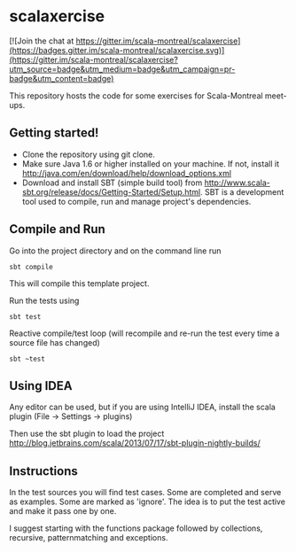 scalaxercise
============

[![Join the chat at https://gitter.im/scala-montreal/scalaxercise](https://badges.gitter.im/scala-montreal/scalaxercise.svg)](https://gitter.im/scala-montreal/scalaxercise?utm_source=badge&utm_medium=badge&utm_campaign=pr-badge&utm_content=badge)

This repository hosts the code for some exercises for Scala-Montreal meet-ups.

Getting started!
----------------

* Clone the repository using git clone.
* Make sure Java 1.6 or higher installed on your machine. If not, install it http://java.com/en/download/help/download_options.xml
* Download and install SBT (simple build tool) from http://www.scala-sbt.org/release/docs/Getting-Started/Setup.html. SBT is a development tool used to compile, run and manage project's dependencies.

Compile and Run
---------------

Go into the project directory and on the command line run

    sbt compile

This will compile this template project.

Run the tests using

    sbt test

Reactive compile/test loop (will recompile and re-run the test every time a source file has changed)

    sbt ~test

Using IDEA
----------------
Any editor can be used, but if you are using IntelliJ IDEA, install the scala plugin (File -> Settings -> plugins)

Then use the sbt plugin to load the project http://blog.jetbrains.com/scala/2013/07/17/sbt-plugin-nightly-builds/

Instructions
------------

In the test sources you will find test cases. Some are completed and serve as examples. Some are marked as 'ignore'. The idea is to put the test active and make it pass one by one.

I suggest starting with the functions package followed by collections, recursive, patternmatching and exceptions.

